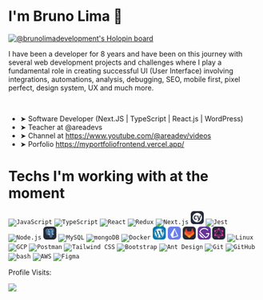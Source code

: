 # I'm Bruno Lima 👋

[![@brunolimadevelopment's Holopin board](https://media.licdn.com/dms/image/D4D16AQEcakgf10vaqA/profile-displaybackgroundimage-shrink_350_1400/0/1701660302238?e=1712793600&v=beta&t=sUBZ57pyBMkd62p4susmTR2389LZCfk-MYkngln1i38)](https://media.licdn.com/dms/image/D4D16AQEcakgf10vaqA/profile-displaybackgroundimage-shrink_350_1400/0/1701660302238?e=1712793600&v=beta&t=sUBZ57pyBMkd62p4susmTR2389LZCfk-MYkngln1i38)

<p>I have been a developer for 8 years and have been on this journey with several web development projects and challenges where I play a fundamental role
in creating successful UI (User Interface) involving integrations, automations, analysis, debugging, SEO, mobile first, pixel perfect, design system, UX and much more.</p>
<br/>

- ➤ Software Developer (Next.JS | TypeScript | React.js | WordPress)
- ➤ Teacher at @areadevs
- ➤ Channel at https://www.youtube.com/@areadev/videos
- ➤ Porfolio https://myportfoliofrontend.vercel.app/

# Techs I'm working with at the moment

<code><img width="26" src="https://user-images.githubusercontent.com/25181517/117447155-6a868a00-af3d-11eb-9cfe-245df15c9f3f.png" alt="JavaScript" title="JavaScript"/></code>
<code><img width="26" src="https://user-images.githubusercontent.com/25181517/183890598-19a0ac2d-e88a-4005-a8df-1ee36782fde1.png" alt="TypeScript" title="TypeScript"/></code>
<code><img width="26" src="https://user-images.githubusercontent.com/25181517/183897015-94a058a6-b86e-4e42-a37f-bf92061753e5.png" alt="React" title="React"/></code>
<code><img width="26" src="https://user-images.githubusercontent.com/25181517/187896150-cc1dcb12-d490-445c-8e4d-1275cd2388d6.png" alt="Redux" title="Redux"/></code>
<code><img width="26" src="https://github.com/marwin1991/profile-technology-icons/assets/136815194/5f8c622c-c217-4649-b0a9-7e0ee24bd704" alt="Next.js" title="Next.js"/></code>
<code><img width="26" src="https://raw.githubusercontent.com/tandpfun/skill-icons/e67133bc60d96561bc247dfbc3eece0a897285c8/icons/Cypress-Dark.svg" alt="Cypress" title="Cypress"/></code>
<code><img width="26" src="https://user-images.githubusercontent.com/25181517/187955005-f4ca6f1a-e727-497b-b81b-93fb9726268e.png" alt="Jest" title="Jest"/></code>
<code><img width="26" src="https://user-images.githubusercontent.com/25181517/183568594-85e280a7-0d7e-4d1a-9028-c8c2209e073c.png" alt="Node.js" title="Node.js"/></code>
<code><img width="26" src="https://raw.githubusercontent.com/tandpfun/skill-icons/e67133bc60d96561bc247dfbc3eece0a897285c8/icons/PostgreSQL-Dark.svg" alt="PostgreSQL" title="PostgreSQL"/></code>
<code><img width="26" src="https://user-images.githubusercontent.com/25181517/183896128-ec99105a-ec1a-4d85-b08b-1aa1620b2046.png" alt="MySQL" title="MySQL"/></code>
<code><img width="26" src="https://user-images.githubusercontent.com/25181517/182884177-d48a8579-2cd0-447a-b9a6-ffc7cb02560e.png" alt="mongoDB" title="mongoDB"/></code>
<code><img width="26" src="https://user-images.githubusercontent.com/25181517/117207330-263ba280-adf4-11eb-9b97-0ac5b40bc3be.png" alt="Docker" title="Docker"/></code>
<code><img width="26" src="https://raw.githubusercontent.com/tandpfun/skill-icons/e67133bc60d96561bc247dfbc3eece0a897285c8/icons/Wordpress.svg" alt="Wordpress" title="Wordpress"/></code>
<code><img width="26" src="https://raw.githubusercontent.com/tandpfun/skill-icons/e67133bc60d96561bc247dfbc3eece0a897285c8/icons/Prisma.svg" alt="Prisma" title="Prisma"/></code>
<code><img width="26" src="https://raw.githubusercontent.com/tandpfun/skill-icons/e67133bc60d96561bc247dfbc3eece0a897285c8/icons/GitLab-Dark.svg" alt="GitLab" title="GitLab"/></code>
<code><img width="26" src="https://raw.githubusercontent.com/tandpfun/skill-icons/e67133bc60d96561bc247dfbc3eece0a897285c8/icons/Gatsby.svg" alt="Gatsby" title="Gatsby"/></code>
<code><img width="26" src="https://raw.githubusercontent.com/tandpfun/skill-icons/e67133bc60d96561bc247dfbc3eece0a897285c8/icons/GraphQL-Dark.svg" alt="GraphQL" title="GraphQL"/></code>
<code><img width="26" src="https://github.com/marwin1991/profile-technology-icons/assets/76662862/2481dc48-be6b-4ebb-9e8c-3b957efe69fa" alt="Linux" title="Linux"/></code>
<code><img width="26" src="https://user-images.githubusercontent.com/25181517/183911547-990692bc-8411-4878-99a0-43506cdb69cf.png" alt="GCP" title="GCP"/></code>
<code><img width="26" src="https://user-images.githubusercontent.com/25181517/192109061-e138ca71-337c-4019-8d42-4792fdaa7128.png" alt="Postman" title="Postman"/></code>
<code><img width="26" src="https://user-images.githubusercontent.com/25181517/202896760-337261ed-ee92-4979-84c4-d4b829c7355d.png" alt="Tailwind CSS" title="Tailwind CSS"/></code>
<code><img width="26" src="https://user-images.githubusercontent.com/25181517/183898054-b3d693d4-dafb-4808-a509-bab54cf5de34.png" alt="Bootstrap" title="Bootstrap"/></code>
<code><img width="26" src="https://user-images.githubusercontent.com/25181517/190887795-99cb0921-e57f-430b-a111-e165deedaa36.png" alt="Ant Design" title="Ant Design"/></code>
<code><img width="26" src="https://user-images.githubusercontent.com/25181517/192108372-f71d70ac-7ae6-4c0d-8395-51d8870c2ef0.png" alt="Git" title="Git"/></code>
<code><img width="26" src="https://user-images.githubusercontent.com/25181517/192108374-8da61ba1-99ec-41d7-80b8-fb2f7c0a4948.png" alt="GitHub" title="GitHub"/></code>
<code><img width="26" src="https://user-images.githubusercontent.com/25181517/192158606-7c2ef6bd-6e04-47cf-b5bc-da2797cb5bda.png" alt="bash" title="bash"/></code>
<code><img width="26" src="https://user-images.githubusercontent.com/25181517/183896132-54262f2e-6d98-41e3-8888-e40ab5a17326.png" alt="AWS" title="AWS"/></code>
<code><img width="26" src="https://user-images.githubusercontent.com/25181517/189715289-df3ee512-6eca-463f-a0f4-c10d94a06b2f.png" alt="Figma" title="Figma"/></code>





Profile Visits:<br/>
   
<img src="https://profile-counter.glitch.me/brunolimadevelopment/count.svg" />  

